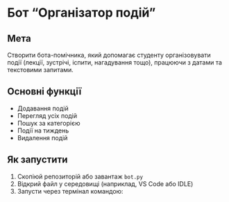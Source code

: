 # Бот “Організатор подій”

## Мета
Створити бота-помічника, який допомагає студенту організовувати події (лекції, зустрічі,
іспити, нагадування тощо), працюючи з датами та текстовими запитами.

## Основні функції
- Додавання подій
- Перегляд усіх подій
- Пошук за категорією
- Події на тиждень
- Видалення подій

## Як запустити
1. Скопіюй репозиторій або завантаж `bot.py`
2. Відкрий файл у середовищі (наприклад, VS Code або IDLE)
3. Запусти через термінал командою:
